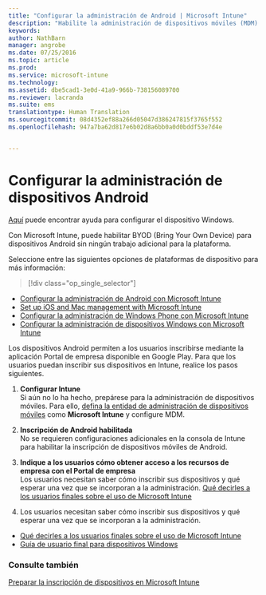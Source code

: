 ```yaml
---
title: "Configurar la administración de Android | Microsoft Intune"
description: "Habilite la administración de dispositivos móviles (MDM) para dispositivos Android y KNOX con Microsoft Intune."
keywords: 
author: NathBarn
manager: angrobe
ms.date: 07/25/2016
ms.topic: article
ms.prod: 
ms.service: microsoft-intune
ms.technology: 
ms.assetid: dbe5cad1-3e0d-41a9-966b-738156089700
ms.reviewer: lacranda
ms.suite: ems
translationtype: Human Translation
ms.sourcegitcommit: 08d4352ef88a266d05047d386247815f3765f552
ms.openlocfilehash: 947a7ba62d817e6b02d8a6bb0a0d0bddf53e7d4e


---
```


# Configurar la administración de dispositivos Android
[Aquí](../enduser/using-your-android-device-with-intune.md) puede encontrar ayuda para configurar el dispositivo Windows.

Con Microsoft Intune, puede habilitar BYOD (Bring Your Own Device) para dispositivos Android sin ningún trabajo adicional para la plataforma.

Seleccione entre las siguientes opciones de plataformas de dispositivo para más información:

> [!div class="op_single_selector"]
- [Configurar la administración de Android con Microsoft Intune](set-up-android-management-with-microsoft-intune.md)
- [Set up iOS and Mac management with Microsoft Intune](set-up-ios-and-mac-management-with-microsoft-intune.md)
- [Configurar la administración de Windows Phone con Microsoft Intune](set-up-windows-phone-management-with-microsoft-intune.md)
- [Configurar la administración de dispositivos Windows con Microsoft Intune](set-up-windows-device-management-with-microsoft-intune.md)

Los dispositivos Android permiten a los usuarios inscribirse mediante la aplicación Portal de empresa disponible en Google Play. Para que los usuarios puedan inscribir sus dispositivos en Intune, realice los pasos siguientes.

1.  **Configurar Intune**<br>
    Si aún no lo ha hecho, prepárese para la administración de dispositivos móviles. Para ello, [defina la entidad de administración de dispositivos móviles](get-ready-to-enroll-devices-in-microsoft-intune.md#set-mobile-device-management-authority) como **Microsoft Intune** y configure MDM.

2.  **Inscripción de Android habilitada**<br>
    No se requieren configuraciones adicionales en la consola de Intune para habilitar la inscripción de dispositivos móviles de Android.

3.  **Indique a los usuarios cómo obtener acceso a los recursos de empresa con el Portal de empresa**<br>
    Los usuarios necesitan saber cómo inscribir sus dispositivos y qué esperar una vez que se incorporan a la administración. [Qué decirles a los usuarios finales sobre el uso de Microsoft Intune](what-to-tell-your-end-users-about-using-microsoft-intune.md)

4.  Los usuarios necesitan saber cómo inscribir sus dispositivos y qué esperar una vez que se incorporan a la administración.
  - [Qué decirles a los usuarios finales sobre el uso de Microsoft Intune](what-to-tell-your-end-users-about-using-microsoft-intune.md)
  - [Guía de usuario final para dispositivos Windows](../enduser/using-your-android-device-with-intune.md)

### Consulte también
[Preparar la inscripción de dispositivos en Microsoft Intune](get-ready-to-enroll-devices-in-microsoft-intune.md)



<!--HONumber=Aug16_HO2-->


